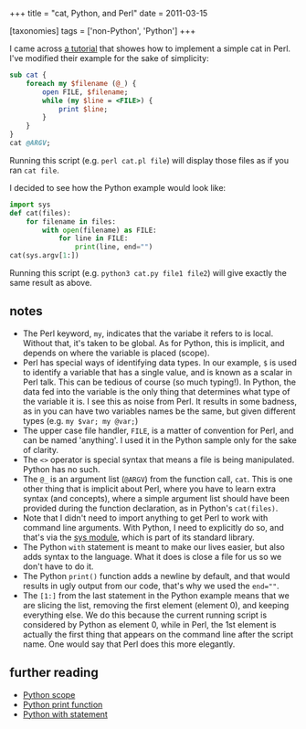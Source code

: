 +++
title = "cat, Python, and Perl"
date = 2011-03-15

[taxonomies]
tags = ['non-Python', 'Python']
+++

I came across [a tutorial] that showes how to implement a simple cat in
Perl. I've modified their example for the sake of simplicity:

```perl
sub cat {
    foreach my $filename (@_) {
        open FILE, $filename;
        while (my $line = <FILE>) {
            print $line;
        }
    }
}
cat @ARGV;
```

Running this script (e.g. `perl cat.pl file`) will display those files
as if you ran `cat file`.

I decided to see how the Python example would look like:

```python
import sys
def cat(files):
    for filename in files:
        with open(filename) as FILE:
            for line in FILE:
                print(line, end="")
cat(sys.argv[1:])
```

Running this script (e.g. `python3 cat.py file1 file2`) will give
exactly the same result as above.

## notes

-   The Perl keyword, `my`, indicates that the variabe it refers to is
    local. Without that, it's taken to be global. As for Python, this
    is implicit, and depends on where the variable is placed (scope).
-   Perl has special ways of identifying data types. In our example, `$`
    is used to identify a variable that has a single value, and is known
    as a scalar in Perl talk. This can be tedious of course (so much
    typing!). In Python, the data fed into the variable is the only
    thing that determines what type of the variable it is. I see this as
    noise from Perl. It results in some badness, as in you can have two
    variables names be the same, but given different types (e.g.
    `my $var; my @var;`)
-   The upper case file handler, `FILE`, is a matter of convention for
    Perl, and can be named 'anything'. I used it in the Python sample
    only for the sake of clarity.
-   The `<>` operator is special syntax that means a file is being
    manipulated. Python has no such.
-   The `@_` is an argument list (`@ARGV`) from the function call,
    `cat`. This is one other thing that is implicit about Perl, where
    you have to learn extra syntax (and concepts), where a simple
    argument list should have been provided during the function
    declaration, as in Python's `cat(files)`.
-   Note that I didn't need to import anything to get Perl to work with
    command line arguments. With Python, I need to explicitly do so, and
    that's via the [sys module], which is part of its standard library.
-   The Python `with` statement is meant to make our lives easier, but
    also adds syntax to the language. What it does is close a file for
    us so we don't have to do it.
-   The Python `print()` function adds a newline by default, and that
    would results in ugly output from our code, that's why we used the
    `end=""`.
-   The `[1:]` from the last statement in the Python example means that
    we are slicing the list, removing the first element (element 0), and
    keeping everything else. We do this because the current running
    script is considered by Python as element 0, while in Perl, the 1st
    element is actually the first thing that appears on the command line
    after the script name. One would say that Perl does this more
    elegantly.

## further reading

- [Python scope]
- [Python print function]
- [Python with statement]

[a tutorial]: http://greenteapress.com/perl/perl.pdf
[sys module]: http://docs.python.org/3/library/sys
[Python scope]: http://docs.python.org/reference/executionmodel
[Python print function]: http://docs.python.org/3/library/functions#print
[Python with statement]: http://docs.python.org/3/reference/compound_stmts#the-with-statement
